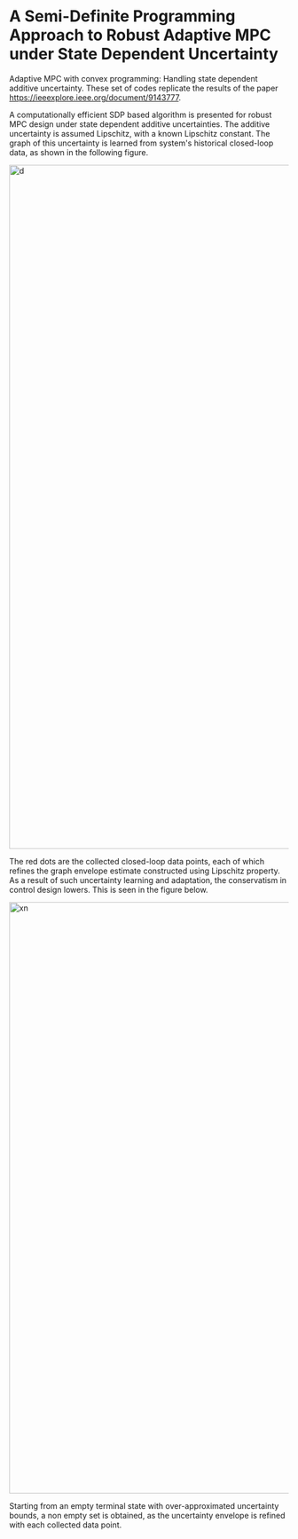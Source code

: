 # A Semi-Definite Programming Approach to Robust Adaptive MPC under State Dependent Uncertainty
Adaptive MPC with convex programming: Handling state dependent additive uncertainty. These set of codes replicate the results of the paper https://ieeexplore.ieee.org/document/9143777. 

A computationally efficient SDP based algorithm is presented for robust MPC design under state dependent additive uncertainties. The additive uncertainty is assumed Lipschitz, with a known Lipschitz constant. The graph of this uncertainty is learned from system's historical closed-loop data, as shown in the following figure. 

<img width="1233" alt="d" src="https://user-images.githubusercontent.com/12418616/114331087-1af89e00-9af8-11eb-8269-f1420977ce8a.png">

The red dots are the collected closed-loop data points, each of which refines the graph envelope estimate constructed using Lipschitz property. As a result of such uncertainty learning and adaptation, the conservatism in control design lowers. This is seen in the figure below.

<img width="1066" alt="xn" src="https://user-images.githubusercontent.com/12418616/114331365-b12cc400-9af8-11eb-8c4f-63ea771b822d.png">

Starting from an empty terminal state with over-approximated uncertainty bounds, a non empty set is obtained, as the uncertainty envelope is refined with each collected data point.   
